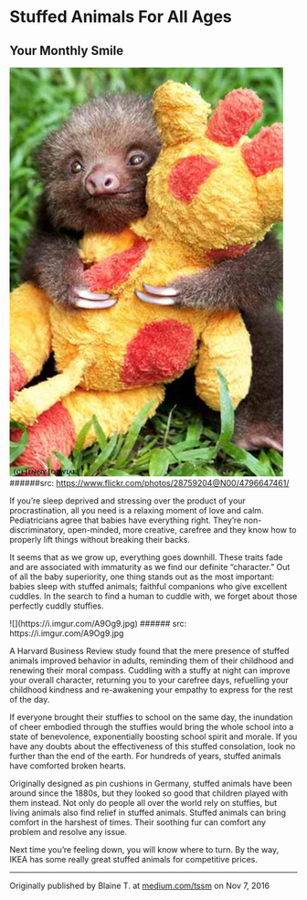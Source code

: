 # Stuffed Animals For All Ages
## Your Monthly Smile

![](assets/stuffed-animals-for-all-ages-01.png)
######src: https://www.flickr.com/photos/28759204@N00/4796647461/

<div class="col2">

<p><span id="firstBold">If you’re sleep deprived</span> and stressing over the product of your procrastination, all you need is a relaxing moment of love and calm. Pediatricians agree that babies have everything right. They’re non-discriminatory, open-minded, more creative, carefree and they know how to properly lift things without breaking their backs. 
</p>
<p>
It seems that as we grow up, everything goes downhill. These traits fade and are associated with immaturity as we find our definite “character.” Out of all the baby superiority, one thing stands out as the most important: babies sleep with stuffed animals; faithful companions who give excellent cuddles. In the search to find a human to cuddle with, we forget about those perfectly cuddly stuffies.
</p>
<p>
![](https://i.imgur.com/A9Og9.jpg)
###### src: https://i.imgur.com/A9Og9.jpg
</p>
<p>

A Harvard Business Review study found that the mere presence of stuffed animals improved behavior in adults, reminding them of their childhood and renewing their moral compass. Cuddling with a stuffy at night can improve your overall character, returning you to your carefree days, refuelling your childhood kindness and re-awakening your empathy to express for the rest of the day.
</p>
<p>
If everyone brought their stuffies to school on the same day, the inundation of cheer embodied through the stuffies would bring the whole school into a state of benevolence, exponentially boosting school spirit and morale. If you have any doubts about the effectiveness of this stuffed consolation, look no further than the end of the earth. For hundreds of years, stuffed animals have comforted broken hearts. 
</p>
<p>
Originally designed as pin cushions in Germany, stuffed animals have been around since the 1880s, but they looked so good that children played with them instead. Not only do people all over the world rely on stuffies, but living animals also find relief in stuffed animals. Stuffed animals can bring comfort in the harshest of times. Their soothing fur can comfort any problem and resolve any issue.
</p>
<p>
Next time you’re feeling down, you will know where to turn. By the way, IKEA has some really great stuffed animals for competitive prices.
</p>
</div>

___

Originally published by Blaine T. at [medium.com/tssm](https://medium.com/tssm/stuffed-animals-are-for-all-ages-1deb84da9063#.myh6yqgio) on Nov 7, 2016

